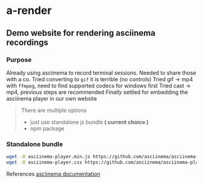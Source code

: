 # a-render

## Demo website for rendering asciinema recordings

### Purpose

Already using asciinema to record terminal sessions. Needed to share those with a co.
Tried converting to `gif` it is terrible (no controls)
Tried gif -> mp4 with `ffmpeg`, need to find supported codecs for windows first
Tried cast -> mp4, previous steps are recommended
*Finally* settled for embedding the asciinema player in our own website
> There are multiple options
> - just use standalone js bundle __( current choice )__
> - npm package

### Standalone bundle

```bash
wget -O asciinema-player.min.js https://github.com/asciinema/asciinema-player/releases/download/v3.6.3/asciinema-player.min.js
wget -O asciinema-player.css https://github.com/asciinema/asciinema-player/releases/download/v3.6.3/asciinema-player.css
```

References
[asciinema documentation](https://docs.asciinema.org/manual/player/quick-start/#standalone-player-bundle)
